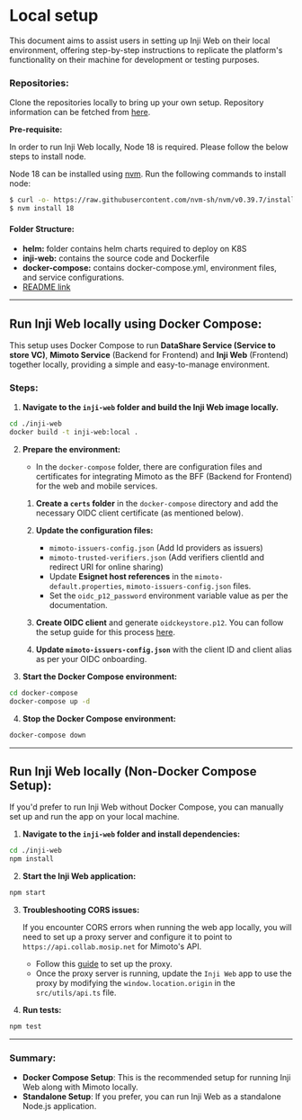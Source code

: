 # Local setup

This document aims to assist users in setting up Inji Web on their local environment, offering step-by-step instructions to replicate the platform's functionality on their machine for development or testing purposes.

### Repositories:

Clone the repositories locally to bring up your own setup. Repository information can be fetched from [here](https://docs.mosip.io/inji/inji-web/inji-web/version-0.11.0#repository-released).

**Pre-requisite:**

In order to run Inji Web locally, Node 18 is required. Please follow the below steps to install node.

Node 18 can be installed using [nvm](https://github.com/nvm-sh/nvm). Run the following commands to install node:

```bash
$ curl -o- https://raw.githubusercontent.com/nvm-sh/nvm/v0.39.7/install.sh | bash
$ nvm install 18
```

#### Folder Structure:

* **helm:** folder contains helm charts required to deploy on K8S
* **inji-web:** contains the source code and Dockerfile
* **docker-compose:** contains docker-compose.yml, environment files, and service configurations.
* [README link](https://github.com/mosip/inji-web/blob/master/README.md)

***

## Run Inji Web locally using Docker Compose:

This setup uses Docker Compose to run **DataShare Service (Service to store VC)**, **Mimoto Service** (Backend for Frontend) and **Inji Web** (Frontend) together locally, providing a simple and easy-to-manage environment.

### Steps:

1. **Navigate to the `inji-web` folder and build the Inji Web image locally.**

```bash
cd ./inji-web
docker build -t inji-web:local .
```

2. **Prepare the environment:**

   * In the `docker-compose` folder, there are configuration files and certificates for integrating Mimoto as the BFF (Backend for Frontend) for the web and mobile services.

   1. **Create a `certs` folder** in the `docker-compose` directory and add the necessary OIDC client certificate (as mentioned below).
   2. **Update the configuration files:**
      - `mimoto-issuers-config.json` (Add Id providers as issuers)
      - `mimoto-trusted-verifiers.json` (Add verifiers clientId and redirect URI for online sharing)
      - Update **Esignet host references** in the `mimoto-default.properties`, `mimoto-issuers-config.json` files.
      - Set the `oidc_p12_password` environment variable value as per the documentation.

   3. **Create OIDC client** and generate `oidckeystore.p12`. You can follow the setup guide for this process [here](https://docs.mosip.io/inji/inji-mobile-wallet/customization-overview/credential_providers).

   4. **Update `mimoto-issuers-config.json`** with the client ID and client alias as per your OIDC onboarding.

3. **Start the Docker Compose environment:**

```bash
cd docker-compose
docker-compose up -d
```

4. **Stop the Docker Compose environment:**

```bash
docker-compose down
```


---

## Run Inji Web locally (Non-Docker Compose Setup):

If you'd prefer to run Inji Web without Docker Compose, you can manually set up and run the app on your local machine.

1. **Navigate to the `inji-web` folder and install dependencies:**

```bash
cd ./inji-web
npm install
```

2. **Start the Inji Web application:**

```bash
npm start
```

3. **Troubleshooting CORS issues:**

   If you encounter CORS errors when running the web app locally, you will need to set up a proxy server and configure it to point to `https://api.collab.mosip.net` for Mimoto's API.

   - Follow this [guide](https://jakemccambley.medium.com/fixing-cors-errors-when-working-with-3rd-party-apis-a69dc5474804) to set up the proxy.
   - Once the proxy server is running, update the `Inji Web` app to use the proxy by modifying the `window.location.origin` in the `src/utils/api.ts` file.

4. **Run tests:**

```bash
npm test
```
---
### Summary:

- **Docker Compose Setup**: This is the recommended setup for running Inji Web along with Mimoto locally.
- **Standalone Setup**: If you prefer, you can run Inji Web as a standalone Node.js application.

